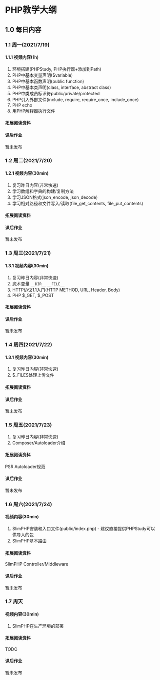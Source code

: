 # PHP教学大纲

## 1.0 每日内容
### 1.1 周一(2021/7/19)
#### 1.1.1 视频内容(1h)

1. 环境搭建(PHPStudy, PHP执行器+添加到Path)
2. PHP中基本变量声明($variable)
3. PHP中基本函数声明(public function)
4. PHP中基本类声明(class, interface, abstract class)
5. PHP中类成员标识符public/private/protected
6. PHP引入外部文件(include, require, require_once, include_once)
7. PHP echo
8. 用PHP解释器执行文件

#### 拓展阅读资料

#### 课后作业
暂未发布

### 1.2 周二(2021/7/20)
#### 1.2.1 视频内容(30min)

1. 复习昨日内容(非常快速)
2. 学习数组和字典的构建/复制方法
3. 学习JSON格式(json_encode, json_decode)
4. 学习相对路径和文件写入/读取(file_get_contents, file_put_contents)

#### 拓展阅读资料

#### 课后作业
暂未发布

### 1.3 周三(2021/7/21)
#### 1.3.1 视频内容(30min)

1. 复习昨日内容(非常快速)
2. 魔术变量 `__DIR__` `__FILE__`
3. HTTP协议1.1入门(HTTP METHOD, URL, Header, Body)
4. PHP $_GET, $_POST

#### 拓展阅读资料

#### 课后作业
暂未发布

### 1.4 周四(2021/7/22)
#### 1.3.1 视频内容(30min)

1. 复习昨日内容(非常快速)
2. $_FILES处理上传文件

#### 拓展阅读资料

#### 课后作业
暂未发布

### 1.5 周五(2021/7/23)

1. 复习昨日内容(非常快速)
2. Composer/Autoloader介绍

#### 拓展阅读资料
PSR Autoloader规范

#### 课后作业
暂未发布

### 1.6 周六(2021/7/24)

#### 视频内容(30min)
1. SlimPHP安装和入口文件(public/index.php) - 建议直接提供PHPStudy可以供导入的包
2. SlimPHP基本路由

#### 拓展阅读资料
SlimPHP Controller/Middleware

#### 课后作业
暂未发布

### 1.7 周天
#### 视频内容(30min)

1. SlimPHP在生产环境的部署

#### 拓展阅读资料
TODO

#### 课后作业
暂未发布